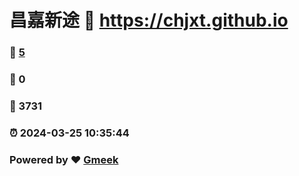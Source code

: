 # 昌嘉新途 :link: https://chjxt.github.io 
### :page_facing_up: [5](https://chjxt.github.io/tag.html) 
### :speech_balloon: 0 
### :hibiscus: 3731 
### :alarm_clock: 2024-03-25 10:35:44 
### Powered by :heart: [Gmeek](https://github.com/Meekdai/Gmeek)
